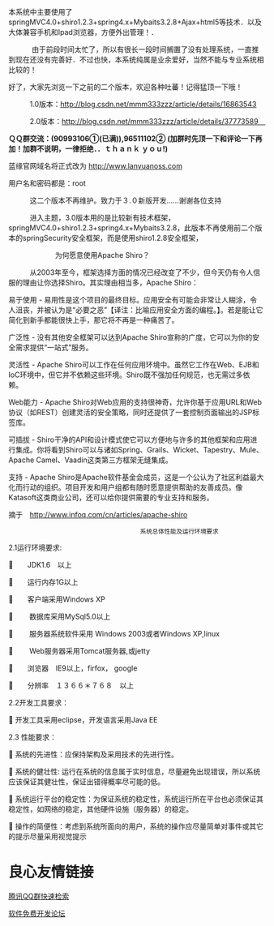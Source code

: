 本系统中主要使用了springMVC4.0+shiro1.2.3+spring4.x+Mybaits3.2.8+Ajax+html5等技术．以及大体兼容手机和Ipad浏览器，方便外出管理！．

　　　
      由于前段时间太忙了，所以有很长一段时间搁置了没有处理系统，一直推到现在还没有完善好．不过也快，本系统纯属是业余爱好，当然不能与专业系统相比较的！

好了，大家先浏览一下之前的二个版本，欢迎各种吐蕃！记得猛顶一下哦！

　　　1.0版本：http://blog.csdn.net/mmm333zzz/article/details/16863543

　　　2.0版本：http://blog.csdn.net/mmm333zzz/article/details/37773589　

**ＱＱ群交流：(90993106①(已满)),96511102②  (加群时先顶一下和评论一下再加！加群不说明，一律拒绝．．ｔｈａｎｋ ｙｏｕ!)**

蓝缘官网域名将正式改为 http://www.lanyuanoss.com  

用户名和密码都是：root


　　　这二个版本不再维护。致力于３.０新版开发……谢谢各位支持


　　　进入主题，3.0版本用的是比较新有技术框架，springMVC4.0+shiro1.2.3+spring4.x+Mybaits3.2.8，此版本不再使用前二个版本的springSecurity安全框架，而是使用shiro1.2.8安全框架，

　　
　　
　　为何愿意使用Apache Shiro？


　　　从2003年至今，框架选择方面的情况已经改变了不少，但今天仍有令人信服的理由让你选择Shiro。其实理由相当多，Apache Shiro：

易于使用 - 易用性是这个项目的最终目标。应用安全有可能会非常让人糊涂，令人沮丧，并被认为是“必要之恶”【译注：比喻应用安全方面的编程。】。若是能让它简化到新手都能很快上手，那它将不再是一种痛苦了。

广泛性 - 没有其他安全框架可以达到Apache Shiro宣称的广度，它可以为你的安全需求提供“一站式”服务。

灵活性 - Apache Shiro可以工作在任何应用环境中。虽然它工作在Web、EJB和IoC环境中，但它并不依赖这些环境。Shiro既不强加任何规范，也无需过多依赖。

Web能力 - Apache Shiro对Web应用的支持很神奇，允许你基于应用URL和Web协议（如REST）创建灵活的安全策略，同时还提供了一套控制页面输出的JSP标签库。

可插拔 - Shiro干净的API和设计模式使它可以方便地与许多的其他框架和应用进行集成。你将看到Shiro可以与诸如Spring、Grails、Wicket、Tapestry、Mule、Apache Camel、Vaadin这类第三方框架无缝集成。

支持 - Apache Shiro是Apache软件基金会成员，这是一个公认为了社区利益最大化而行动的组织。项目开发和用户组都有随时愿意提供帮助的友善成员。像Katasoft这类商业公司，还可以给你提供需要的专业支持和服务。

摘于　http://www.infoq.com/cn/articles/apache-shiro


                           　　　　　　　　系统总体性能及运行环境要求
2.1运行环境要求:

　　JDK1.6　以上

　　运行内存1G以上

　　客户端采用Windows XP

　　 数据库采用MySql5.0以上

　　 服务器系统软件采用 Windows 2003或者Windows XP,linux

　　 Web服务器采用Tomcat服务器,或jetty

　　浏览器　IE9以上，firfox， google

　　分辨率　１３６６＊７６８　以上


2.2开发工具要求：

 开发工具采用eclipse，开发语言采用Java EE

2.3 性能要求：

 系统的先进性：应保持架构及采用技术的先进行性。

 系统的健壮性: 运行在系统的信息属于实时信息，尽量避免出现错误，所以系统应该保证其健壮性，保证出错得概率尽可能的低。

 系统运行平台的稳定性：为保证系统的稳定性，系统运行所在平台也必须保证其稳定性，如网络的稳定，其他硬件设施（服务器）的稳定。

 操作的简便性：考虑到系统所面向的用户，系统的操作应尽量简单对事件或其它的提示尽量采用视觉提示


 # 良心友情链接

[腾讯QQ群快速检索](http://u.720life.cn/s/8cf73f7c)

[软件免费开发论坛](http://u.720life.cn/s/bbb01dc0)